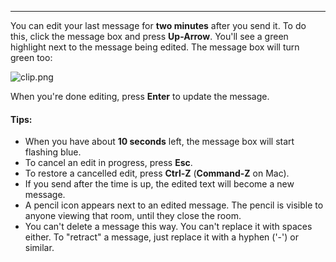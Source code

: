 ***

You can edit your last message for **two minutes** after you send it. To do this, click the message box and press **Up-Arrow**. You'll see a green highlight next to the message being edited. The message box will turn green too:

![clip.png](https://s3.amazonaws.com/kato-share/737d2337892b6b2c67ec8e98dfdb405f9ac176275c21cbfb21f47883794e6ff/clip.png)

When you're done editing, press **Enter** to update the message.

#### Tips:
- When you have about **10 seconds** left, the message box will start flashing blue.
- To cancel an edit in progress, press **Esc**.
- To restore a cancelled edit, press **Ctrl-Z** (**Command-Z** on Mac).
- If you send after the time is up, the edited text will become a new message.
- A pencil icon appears next to an edited message. The pencil is visible to anyone viewing that room, until they close the room.
- You can't delete a message this way. You can't replace it with spaces either. To "retract" a message, just replace it with a hyphen ('-') or similar.
